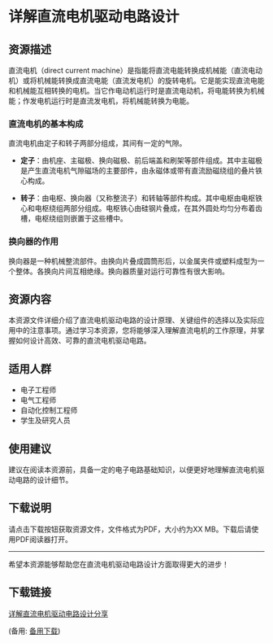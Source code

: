 # 详解直流电机驱动电路设计

## 资源描述

直流电机（direct current machine）是指能将直流电能转换成机械能（直流电动机）或将机械能转换成直流电能（直流发电机）的旋转电机。它是能实现直流电能和机械能互相转换的电机。当它作电动机运行时是直流电动机，将电能转换为机械能；作发电机运行时是直流发电机，将机械能转换为电能。

### 直流电机的基本构成

直流电机由定子和转子两部分组成，其间有一定的气隙。

- **定子**：由机座、主磁极、换向磁极、前后端盖和刷架等部件组成。其中主磁极是产生直流电机气隙磁场的主要部件，由永磁体或带有直流励磁绕组的叠片铁心构成。
  
- **转子**：由电枢、换向器（又称整流子）和转轴等部件构成。其中电枢由电枢铁心和电枢绕组两部分组成。电枢铁心由硅钢片叠成，在其外圆处均匀分布着齿槽，电枢绕组则嵌置于这些槽中。

### 换向器的作用

换向器是一种机械整流部件。由换向片叠成圆筒形后，以金属夹件或塑料成型为一个整体。各换向片间互相绝缘。换向器质量对运行可靠性有很大影响。

## 资源内容

本资源文件详细介绍了直流电机驱动电路的设计原理、关键组件的选择以及实际应用中的注意事项。通过学习本资源，您将能够深入理解直流电机的工作原理，并掌握如何设计高效、可靠的直流电机驱动电路。

## 适用人群

- 电子工程师
- 电气工程师
- 自动化控制工程师
- 学生及研究人员

## 使用建议

建议在阅读本资源前，具备一定的电子电路基础知识，以便更好地理解直流电机驱动电路的设计细节。

## 下载说明

请点击下载按钮获取资源文件，文件格式为PDF，大小约为XX MB。下载后请使用PDF阅读器打开。

---

希望本资源能够帮助您在直流电机驱动电路设计方面取得更大的进步！

## 下载链接
[详解直流电机驱动电路设计分享]() 

(备用: [备用下载](https://pan.baidu.com/s/1GohFBnZ8yHUPcWFZftSx9w?pwd=1234))
